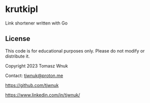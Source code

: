 # krutkipl
Link shortener written with Go

## License
This code is for educational purposes only. Please do not modify or distribute it.

Copyright 2023 Tomasz Wnuk

Contact: tjwnuk@proton.me

https://github.com/tjwnuk

https://www.linkedin.com/in/tjwnuk/

